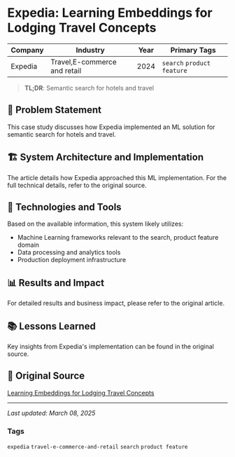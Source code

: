 # Expedia: Learning Embeddings for Lodging Travel Concepts

| Company | Industry | Year | Primary Tags | 
|---------|----------|------|--------------|
| Expedia | Travel,E-commerce and retail | 2024 | `search` `product feature` |

> **TL;DR**: Semantic search for hotels and travel

## 📝 Problem Statement

This case study discusses how Expedia implemented an ML solution for semantic search for hotels and travel.

## 🏗️ System Architecture and Implementation

The article details how Expedia approached this ML implementation. For the full technical details, refer to the original source.

## 🔧 Technologies and Tools

Based on the available information, this system likely utilizes:

- Machine Learning frameworks relevant to the search, product feature domain
- Data processing and analytics tools
- Production deployment infrastructure

## 📊 Results and Impact

For detailed results and business impact, please refer to the original article.

## 📚 Lessons Learned

Key insights from Expedia's implementation can be found in the original source.

## 🔗 Original Source

[Learning Embeddings for Lodging Travel Concepts](https://medium.com/expedia-group-tech/learning-embeddings-for-lodging-travel-concepts-99165700cdbd)

---

*Last updated: March 08, 2025*

### Tags

`expedia` `travel-e-commerce-and-retail` `search` `product feature`
